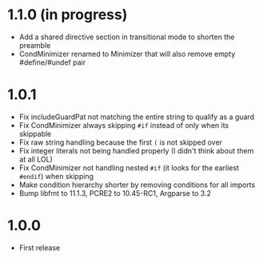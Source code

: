 # 1.1.0 (in progress)
- Add a shared directive section in transitional mode to shorten the preamble
- CondMinimizer renamed to Minimizer that will also remove empty #define/#undef pair

# 1.0.1
- Fix includeGuardPat not matching the entire string to qualify as a guard
- Fix CondMinimizer always skipping `#if` instead of only when its skippable
- Fix raw string handling because the first `(` is not skipped over
- Fix integer literals not being handled properly (I didn't think about them at all LOL)
- Fix CondMinimizer not handling nested `#if` (it looks for the earliest `#endif`) when skipping
- Make condition hierarchy shorter by removing conditions for all imports
- Bump libfmt to 11.1.3, PCRE2 to 10.45-RC1, Argparse to 3.2

# 1.0.0
- First release